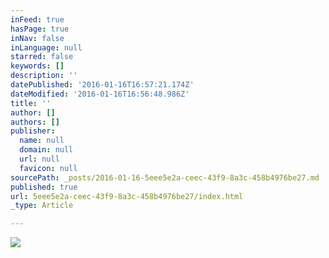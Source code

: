```yaml
---
inFeed: true
hasPage: true
inNav: false
inLanguage: null
starred: false
keywords: []
description: ''
datePublished: '2016-01-16T16:57:21.174Z'
dateModified: '2016-01-16T16:56:48.986Z'
title: ''
author: []
authors: []
publisher:
  name: null
  domain: null
  url: null
  favicon: null
sourcePath: _posts/2016-01-16-5eee5e2a-ceec-43f9-8a3c-458b4976be27.md
published: true
url: 5eee5e2a-ceec-43f9-8a3c-458b4976be27/index.html
_type: Article

---
```

![](https://the-grid-user-content.s3-us-west-2.amazonaws.com/3ab0136a-2277-4e73-9f7a-7ae6f0f4cba1.jpg)
